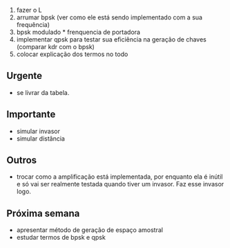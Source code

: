 1. fazer o L
2. arrumar bpsk (ver como ele está sendo implementado com a sua frequência)
3. bpsk modulado * frenquencia de portadora
4. implementar qpsk para testar sua eficiência na geração de chaves (comparar kdr com o bpsk)
5. colocar explicação dos termos no todo

## Urgente
- se livrar da tabela.

## Importante
- simular invasor
- simular distância

## Outros
- trocar como a amplificação está implementada, por enquanto ela é inútil e só vai ser realmente testada quando tiver um invasor. Faz esse invasor logo.

## Próxima semana
- apresentar método de geração de espaço amostral
- estudar termos de bpsk e qpsk